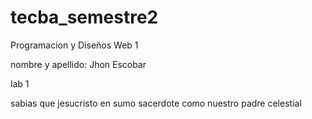 # tecba_semestre2
Programacion y Diseños Web 1

nombre y apellido: Jhon Escobar

lab 1

sabias que jesucristo en sumo sacerdote como nuestro padre celestial


